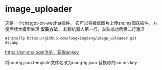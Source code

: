 # image_uploader
 这是一个chatgpt-on-wechat插件，
 它可以将微信图片上传sm.ms图床插件，方便后续大模型处理
**安装方法：**
私聊机器人第一行，安装成功后第二行激活

```
#installp https://github.com/longxingdeng/image_uploader.git
#scanp
```
https://sm.ms/login注册，获取apikey

将config.json.template文件名改为congfig.json
替换你的sm.ms key